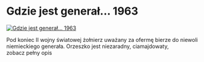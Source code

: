 Gdzie jest generał... 1963 
=============
[![Gdzie jest generał... 1963 ](http://vidos.pl/images/player.gif)](http://vidos.pl/gdzie-jest-general-1963)

 Pod koniec II wojny światowej żołnierz uważany za ofermę bierze do niewoli niemieckiego generała. Orzeszko jest niezaradny, ciamajdowaty, zobacz pełny opis
